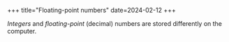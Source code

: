 +++
title="Floating-point numbers"
date=2024-02-12
+++

_Integers_ and _floating-point_ (decimal) numbers are stored differently on the computer.
